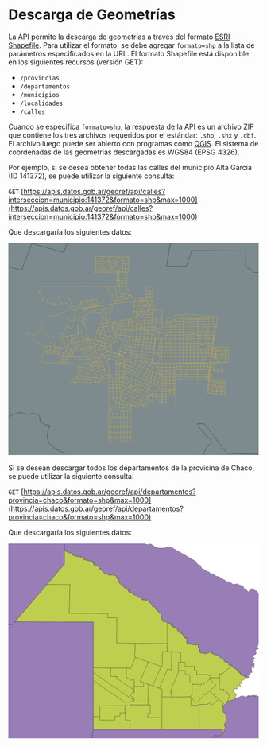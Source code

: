 # Descarga de Geometrías


La API permite la descarga de geometrías a través del formato [ESRI Shapefile](https://es.wikipedia.org/wiki/Shapefile). Para utilizar el formato, se debe agregar `formato=shp` a la lista de parámetros especificados en la URL. El formato Shapefile está disponible en los siguientes recursos (versión GET):

- `/provincias`
- `/departamentos`
- `/municipios`
- `/localidades`
- `/calles`

Cuando se especifica `formato=shp`, la respuesta de la API es un archivo ZIP que contiene los tres archivos requeridos por el estándar: `.shp`, `.shx` y `.dbf`. El archivo luego puede ser abierto con programas como [QGIS](https://www.qgis.org/en/site/). El sistema de coordenadas de las geometrías descargadas es WGS84 (EPSG 4326).

Por ejemplo, si se desea obtener todas las calles del municipio Alta García (ID 141372), se puede utilizar la siguiente consulta:

`GET` [https://apis.datos.gob.ar/georef/api/calles?interseccion=municipio:141372&formato=shp&max=1000](https://apis.datos.gob.ar/georef/api/calles?interseccion=municipio:141372&formato=shp&max=1000)

Que descargaría los siguientes datos:

![](assets/calles1.png)
<br>

Si se desean descargar todos los departamentos de la provicina de Chaco, se puede utilizar la siguiente consulta:

`GET` [https://apis.datos.gob.ar/georef/api/departamentos?provincia=chaco&formato=shp&max=1000](https://apis.datos.gob.ar/georef/api/departamentos?provincia=chaco&formato=shp&max=1000)

Que descargaría los siguientes datos:

![](assets/departamentos1.png)
